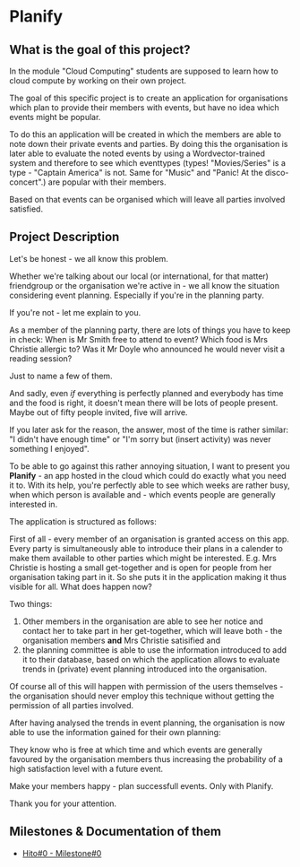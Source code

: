 # Planify

## What is the goal of this project?
In the module "Cloud Computing" students are supposed to learn how to cloud compute by working on their own project.


The goal of this specific project is to create an application for organisations which plan to provide their members with events, but have no idea which events might be popular.

To do this an application will be created in which the members are able to note down their private events and parties. By doing this the organisation is later able to evaluate the noted events by using a Wordvector-trained system and therefore to see which eventtypes (types! "Movies/Series" is a type - "Captain America" is not. Same for "Music" and "Panic! At the disco-concert".) are popular with their members.

Based on that events can be organised which will leave all parties involved satisfied.

## Project Description
Let's be honest - we all know this problem.

Whether we're talking about our local (or international, for that matter) friendgroup or the organisation we're active in - we all know the situation considering event planning. Especially if you're in the planning party.

If you're not - let me explain to you. 

As a member of the planning party, there are lots of things you have to keep in check:
When is Mr Smith free to attend to event? Which food is Mrs Christie allergic to? Was it Mr Doyle who announced he would never visit a reading session?

Just to name a few of them.

And sadly, even *if* everything is perfectly planned and everybody has time and the food is right, it doesn't mean there will be lots of people present.
Maybe out of fifty people invited, five will arrive.

If you later ask for the reason, the answer, most of the time is rather similar: "I didn't have enough time" or "I'm sorry but (insert activity) was never something I enjoyed".

To be able to go against this rather annoying situation, I want to present you **Planify** - an app hosted in the cloud which could do exactly what you need it to.
With its help, you're perfectly able to see which weeks are rather busy, when which person is available and - which events people are generally interested in.

The application is structured as follows:

First of all - every member of an organisation is granted access on this app.
Every party is simultaneously able to introduce their plans in a calender to make them available to other parties which might be interested.
E.g. Mrs Christie is hosting a small get-together and is open for people from her organisation taking part in it. So she puts it in the application making it thus visible for all.
What does happen now?

Two things:

1. Other members in the organisation are able to see her notice and contact her to take part in her get-together, which will leave both - the organisation members **and** Mrs Christie satisified and
2. the planning committee is able to use the information introduced to add it to their database, based on which the application allows to evaluate trends in (private) event planning introduced into the organisation.

Of course all of this will happen with permission of the users themselves - the organisation should never employ this technique without getting the permission of all parties involved.

After having analysed the trends in event planning, the organisation is now able to use the information gained for their own planning:

They know who is free at which time and which events are generally favoured by the organisation members thus increasing the probability of a high satisfaction level with a future event.

Make your members happy - plan successfull events.
Only with Planify.

Thank you for your attention.

## Milestones & Documentation of them
- [Hito#0 - Milestone#0](Hito%230/Hito0.md)
